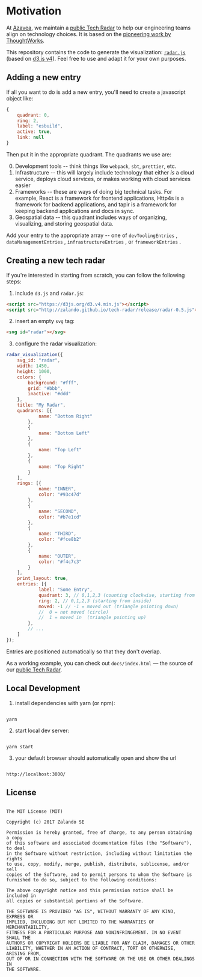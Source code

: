 # Motivation

At [Azavea](https://www.azavea.com/), we maintain a [public Tech
Radar](http://azavea.github.io/tech-radar/) to help our engineering teams
align on technology choices. It is based on the [pioneering work
by ThoughtWorks](https://www.thoughtworks.com/radar).

This repository contains the code to generate the visualization:
[ `radar.js` ](/docs/radar.js) (based on [d3.js v4](https://d3js.org)).
Feel free to use and adapt it for your own purposes.

## Adding a new entry

If all you want to do is add a new entry, you'll need to create a javascript object like:

``` javascript
{
    quadrant: 0,
    ring: 2,
    label: "esbuild",
    active: true,
    link: null
}
```

Then put it in the appropriate quadrant. The quadrants we use are:

0. Development tools -- think things like `webpack`,      `sbt`,      `prettier`, etc.
1. Infrastructure -- this will largely include technology that either _is_ a cloud service, deploys cloud services, or makes working with cloud services easier
2. Frameworks -- these are ways of doing big technical tasks. For example, React is a framework for frontend applications, Http4s is a framework for backend applications, and tapir is a framework for keeping backend applications and docs in sync.
3. Geospatial data -- this quadrant includes ways of organizing, visualizing, and storing geospatial data.

Add your entry to the appropriate array -- one of `devToolingEntries` , `dataManagementEntries` , `infrastructureEntries` , or `frameworkEntries` .

## Creating a new tech radar

If you're interested in starting from scratch, you can follow the following steps:

1. include `d3.js` and `radar.js`:

``` html
<script src="https://d3js.org/d3.v4.min.js"></script>
<script src="http://zalando.github.io/tech-radar/release/radar-0.5.js"></script>
```

2. insert an empty `svg` tag:

``` html
<svg id="radar"></svg>
```

3. configure the radar visualization:

``` js
radar_visualization({
    svg_id: "radar",
    width: 1450,
    height: 1000,
    colors: {
        background: "#fff",
        grid: "#bbb",
        inactive: "#ddd"
    },
    title: "My Radar",
    quadrants: [{
            name: "Bottom Right"
        },
        {
            name: "Bottom Left"
        },
        {
            name: "Top Left"
        },
        {
            name: "Top Right"
        }
    ],
    rings: [{
            name: "INNER",
            color: "#93c47d"
        },
        {
            name: "SECOND",
            color: "#b7e1cd"
        },
        {
            name: "THIRD",
            color: "#fce8b2"
        },
        {
            name: "OUTER",
            color: "#f4c7c3"
        }
    ],
    print_layout: true,
    entries: [{
            label: "Some Entry",
            quadrant: 3, // 0,1,2,3 (counting clockwise, starting from bottom right)
            ring: 2, // 0,1,2,3 (starting from inside)
            moved: -1 // -1 = moved out (triangle pointing down)
            //  0 = not moved (circle)
            //  1 = moved in  (triangle pointing up)
        },
        // ...
    ]
});
```

Entries are positioned automatically so that they don't overlap.

As a working example, you can check out `docs/index.html` &mdash; the source of our [public Tech
Radar](http://zalando.github.io/tech-radar/).

## Local Development

1. install dependencies with yarn (or npm):

``` 

yarn 
```

2. start local dev server:

``` 

yarn start
```

3. your default browser should automatically open and show the url

 

``` 

http://localhost:3000/
```

## License

``` 

The MIT License (MIT)

Copyright (c) 2017 Zalando SE

Permission is hereby granted, free of charge, to any person obtaining a copy
of this software and associated documentation files (the "Software"), to deal
in the Software without restriction, including without limitation the rights
to use, copy, modify, merge, publish, distribute, sublicense, and/or sell
copies of the Software, and to permit persons to whom the Software is
furnished to do so, subject to the following conditions:

The above copyright notice and this permission notice shall be included in
all copies or substantial portions of the Software.

THE SOFTWARE IS PROVIDED "AS IS", WITHOUT WARRANTY OF ANY KIND, EXPRESS OR
IMPLIED, INCLUDING BUT NOT LIMITED TO THE WARRANTIES OF MERCHANTABILITY,
FITNESS FOR A PARTICULAR PURPOSE AND NONINFRINGEMENT. IN NO EVENT SHALL THE
AUTHORS OR COPYRIGHT HOLDERS BE LIABLE FOR ANY CLAIM, DAMAGES OR OTHER
LIABILITY, WHETHER IN AN ACTION OF CONTRACT, TORT OR OTHERWISE, ARISING FROM,
OUT OF OR IN CONNECTION WITH THE SOFTWARE OR THE USE OR OTHER DEALINGS IN
THE SOFTWARE.
```
